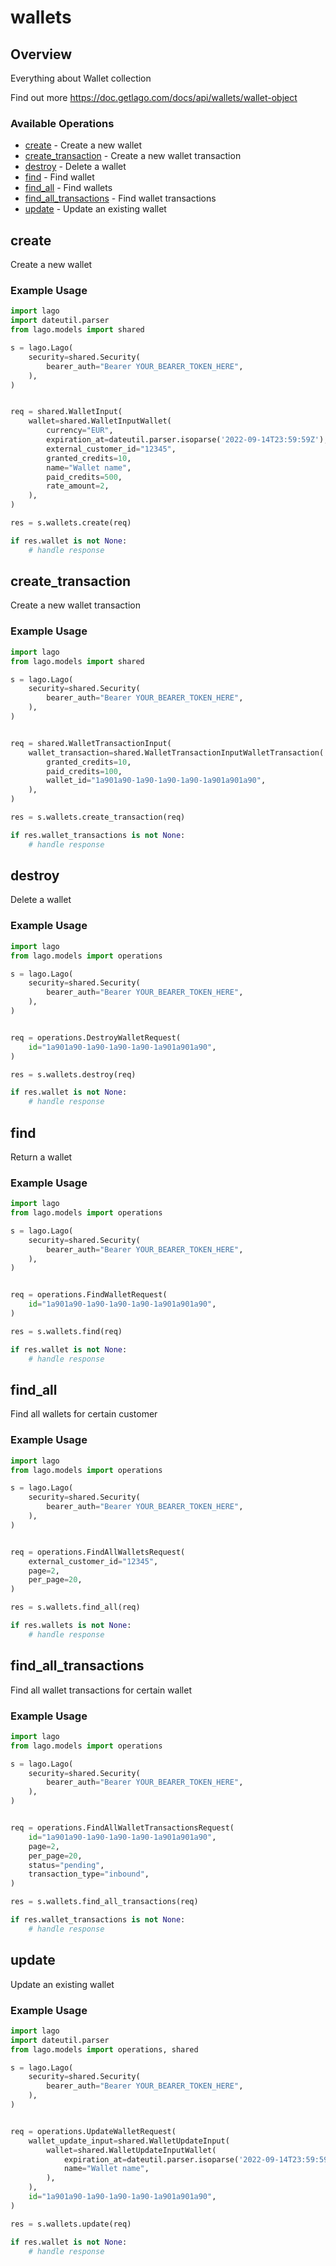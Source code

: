 # wallets

## Overview

Everything about Wallet collection

Find out more
<https://doc.getlago.com/docs/api/wallets/wallet-object>
### Available Operations

* [create](#create) - Create a new wallet
* [create_transaction](#create_transaction) - Create a new wallet transaction
* [destroy](#destroy) - Delete a wallet
* [find](#find) - Find wallet
* [find_all](#find_all) - Find wallets
* [find_all_transactions](#find_all_transactions) - Find wallet transactions
* [update](#update) - Update an existing wallet

## create

Create a new wallet

### Example Usage

```python
import lago
import dateutil.parser
from lago.models import shared

s = lago.Lago(
    security=shared.Security(
        bearer_auth="Bearer YOUR_BEARER_TOKEN_HERE",
    ),
)


req = shared.WalletInput(
    wallet=shared.WalletInputWallet(
        currency="EUR",
        expiration_at=dateutil.parser.isoparse('2022-09-14T23:59:59Z'),
        external_customer_id="12345",
        granted_credits=10,
        name="Wallet name",
        paid_credits=500,
        rate_amount=2,
    ),
)

res = s.wallets.create(req)

if res.wallet is not None:
    # handle response
```

## create_transaction

Create a new wallet transaction

### Example Usage

```python
import lago
from lago.models import shared

s = lago.Lago(
    security=shared.Security(
        bearer_auth="Bearer YOUR_BEARER_TOKEN_HERE",
    ),
)


req = shared.WalletTransactionInput(
    wallet_transaction=shared.WalletTransactionInputWalletTransaction(
        granted_credits=10,
        paid_credits=100,
        wallet_id="1a901a90-1a90-1a90-1a90-1a901a901a90",
    ),
)

res = s.wallets.create_transaction(req)

if res.wallet_transactions is not None:
    # handle response
```

## destroy

Delete a wallet

### Example Usage

```python
import lago
from lago.models import operations

s = lago.Lago(
    security=shared.Security(
        bearer_auth="Bearer YOUR_BEARER_TOKEN_HERE",
    ),
)


req = operations.DestroyWalletRequest(
    id="1a901a90-1a90-1a90-1a90-1a901a901a90",
)

res = s.wallets.destroy(req)

if res.wallet is not None:
    # handle response
```

## find

Return a wallet

### Example Usage

```python
import lago
from lago.models import operations

s = lago.Lago(
    security=shared.Security(
        bearer_auth="Bearer YOUR_BEARER_TOKEN_HERE",
    ),
)


req = operations.FindWalletRequest(
    id="1a901a90-1a90-1a90-1a90-1a901a901a90",
)

res = s.wallets.find(req)

if res.wallet is not None:
    # handle response
```

## find_all

Find all wallets for certain customer

### Example Usage

```python
import lago
from lago.models import operations

s = lago.Lago(
    security=shared.Security(
        bearer_auth="Bearer YOUR_BEARER_TOKEN_HERE",
    ),
)


req = operations.FindAllWalletsRequest(
    external_customer_id="12345",
    page=2,
    per_page=20,
)

res = s.wallets.find_all(req)

if res.wallets is not None:
    # handle response
```

## find_all_transactions

Find all wallet transactions for certain wallet

### Example Usage

```python
import lago
from lago.models import operations

s = lago.Lago(
    security=shared.Security(
        bearer_auth="Bearer YOUR_BEARER_TOKEN_HERE",
    ),
)


req = operations.FindAllWalletTransactionsRequest(
    id="1a901a90-1a90-1a90-1a90-1a901a901a90",
    page=2,
    per_page=20,
    status="pending",
    transaction_type="inbound",
)

res = s.wallets.find_all_transactions(req)

if res.wallet_transactions is not None:
    # handle response
```

## update

Update an existing wallet

### Example Usage

```python
import lago
import dateutil.parser
from lago.models import operations, shared

s = lago.Lago(
    security=shared.Security(
        bearer_auth="Bearer YOUR_BEARER_TOKEN_HERE",
    ),
)


req = operations.UpdateWalletRequest(
    wallet_update_input=shared.WalletUpdateInput(
        wallet=shared.WalletUpdateInputWallet(
            expiration_at=dateutil.parser.isoparse('2022-09-14T23:59:59Z'),
            name="Wallet name",
        ),
    ),
    id="1a901a90-1a90-1a90-1a90-1a901a901a90",
)

res = s.wallets.update(req)

if res.wallet is not None:
    # handle response
```
